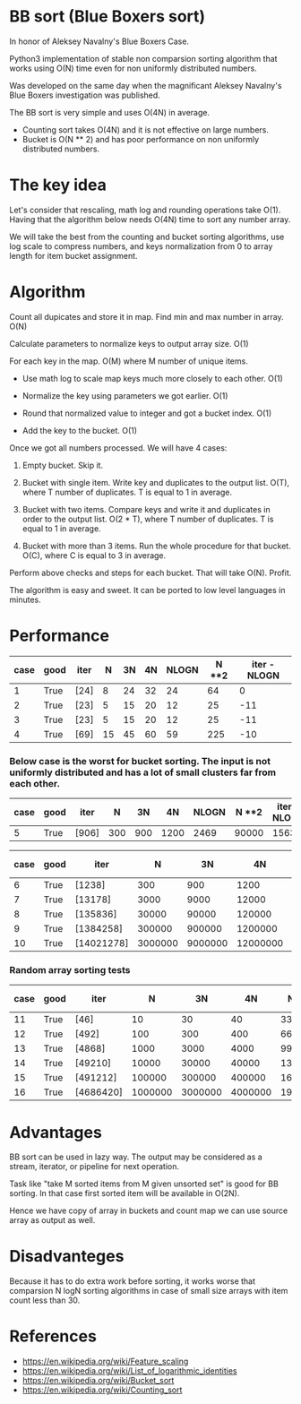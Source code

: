 # BB sort (Blue Boxers sort)

In honor of Aleksey Navalny's Blue Boxers Case.

Python3 implementation of stable non comparsion sorting algorithm that works using O(N) time even for non uniformly distributed numbers.

Was developed on the same day when the magnificant Aleksey Navalny's Blue Boxers investigation was published. 

The BB sort is very simple and uses O(4N) in average. 

- Counting sort takes O(4N) and it is not effective on large numbers.
- Bucket is O(N ** 2) and has poor performance on non uniformly distributed numbers.

# The key idea

Let's consider that rescaling, math log and rounding operations take O(1). Having that the algorithm below needs O(4N) time to sort any number array. 

We will take the best from the counting and bucket sorting algorithms, use log scale to compress numbers, and keys normalization from 0 to array length for item bucket assignment.

# Algorithm

Count all dupicates and store it in map. Find min and max number in array. O(N)

Calculate parameters to normalize keys to output array size. O(1)

For each key in the map. O(M) where M number of unique items.

- Use math log to scale map keys much more closely to each other. O(1)

- Normalize the key using parameters we got earlier. O(1)

- Round that normalized value to integer and got a bucket index. O(1)

- Add the key to the bucket. O(1)

Once we got all numbers processed. We will have 4 cases: 

1. Empty bucket. Skip it.

2. Bucket with single item. Write key and duplicates to the output list. O(T), where T number of duplicates. T is equal to 1 in average.

3. Bucket with two items. Compare keys and write it and duplicates in order to the output list. O(2 * T), where T number of duplicates. T is equal to 1 in average.

4. Bucket with more than 3 items. Run the whole procedure for that bucket. O(C), where C is equal to 3 in average. 

Perform above checks and steps for each bucket. That will take O(N). Profit. 

The algorithm is easy and sweet. It can be ported to low level languages in minutes.

# Performance

| case | good | iter |  N  |  3N  |  4N  | NLOGN |        N **2     | iter - NLOGN |
|------|------|------|-----|------|------|-------|------------------|--------------|
| 1 | True | [24] | 8 | 24 | 32 | 24 | 64 | 0 |
| 2 | True | [23] | 5 | 15 | 20 | 12 | 25 | -11 |
| 3 | True | [23] | 5 | 15 | 20 | 12 | 25 | -11 |
| 4 | True | [69] | 15 | 45 | 60 | 59 | 225 | -10 |

### Below case is the worst for bucket sorting. The input is not uniformly distributed and has a lot of small clusters far from each other.

| case | good | iter |  N  |  3N  |  4N  | NLOGN |        N **2     | iter - NLOGN |
|------|------|------|-----|------|------|-------|------------------|--------------|
| 5 | True | [906] | 300 | 900 | 1200 | 2469 | 90000 | 1563 |

| case | good | iter |  N  |  3N  |  4N  | NLOGN |        N **2     | iter - NLOGN |
|------|------|------|-----|------|------|-------|------------------|--------------|
| 6 | True | [1238] | 300 | 900 | 1200 | 2469 | 90000 | 1231 |
| 7 | True | [13178] | 3000 | 9000 | 12000 | 34652 | 9000000 | 21474 |
| 8 | True | [135836] | 30000 | 90000 | 120000 | 446180 | 900000000 | 310344 |
| 9 | True | [1384258] | 300000 | 900000 | 1200000 | 5458381 | 90000000000 | 4074123 |
| 10 | True | [14021278] | 3000000 | 9000000 | 12000000 | 64549593 | 9000000000000 | 50528315 |

### Random array sorting tests 
| case | good | iter |  N  |  3N  |  4N  | NLOGN |        N **2     | iter - NLOGN |
|------|------|------|-----|------|------|-------|------------------|--------------|
| 11 | True | [46] | 10 | 30 | 40 | 33 | 100 | -13 |
| 12 | True | [492] | 100 | 300 | 400 | 664 | 10000 | 172 |
| 13 | True | [4868] | 1000 | 3000 | 4000 | 9966 | 1000000 | 5098 |
| 14 | True | [49210] | 10000 | 30000 | 40000 | 132877 | 100000000 | 83667 |
| 15 | True | [491212] | 100000 | 300000 | 400000 | 1660964 | 10000000000 | 1169752 |
| 16 | True | [4686420] | 1000000 | 3000000 | 4000000 | 19931569 | 1000000000000 | 15245149 |

# Advantages

BB sort can be used in lazy way. The output may be considered as a stream, iterator, or pipeline for next operation.

Task like "take M sorted items from M given unsorted set" is good for BB sorting. In that case first sorted item will be available in O(2N).

Hence we have copy of array in buckets and count map we can use source array as output as well.

# Disadvanteges

Because it has to do extra work before sorting, it works worse that comparsion N logN sorting algorithms in case of small size arrays with item count less than 30.

# References

- https://en.wikipedia.org/wiki/Feature_scaling
- https://en.wikipedia.org/wiki/List_of_logarithmic_identities
- https://en.wikipedia.org/wiki/Bucket_sort
- https://en.wikipedia.org/wiki/Counting_sort
